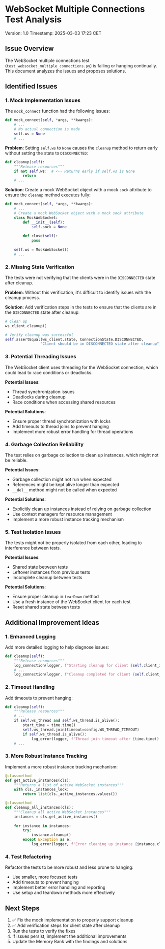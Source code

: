 # WebSocket Multiple Connections Test Analysis
Version: 1.0
Timestamp: 2025-03-03 17:23 CET

## Issue Overview

The WebSocket multiple connections test (`test_websocket_multiple_connections.py`) is failing or hanging continually. This document analyzes the issues and proposes solutions.

## Identified Issues

### 1. Mock Implementation Issues

The `mock_connect` function had the following issues:

```python
def mock_connect(self, *args, **kwargs):
    # ...
    # No actual connection is made
    self.ws = None
    # ...
```

**Problem**: Setting `self.ws` to `None` causes the `cleanup` method to return early without setting the state to `DISCONNECTED`:

```python
def cleanup(self):
    """Release resources"""
    if not self.ws:  # <-- Returns early if self.ws is None
        return
    # ...
```

**Solution**: Create a mock WebSocket object with a mock `sock` attribute to ensure the `cleanup` method executes fully:

```python
def mock_connect(self, *args, **kwargs):
    # ...
    # Create a mock WebSocket object with a mock sock attribute
    class MockWebSocket:
        def __init__(self):
            self.sock = None
            
        def close(self):
            pass
    
    self.ws = MockWebSocket()
    # ...
```

### 2. Missing State Verification

The tests were not verifying that the clients were in the `DISCONNECTED` state after cleanup.

**Problem**: Without this verification, it's difficult to identify issues with the cleanup process.

**Solution**: Add verification steps in the tests to ensure that the clients are in the `DISCONNECTED` state after cleanup:

```python
# Clean up
ws_client.cleanup()

# Verify cleanup was successful
self.assertEqual(ws_client.state, ConnectionState.DISCONNECTED,
                "Client should be in DISCONNECTED state after cleanup")
```

### 3. Potential Threading Issues

The WebSocket client uses threading for the WebSocket connection, which could lead to race conditions or deadlocks.

**Potential Issues**:
- Thread synchronization issues
- Deadlocks during cleanup
- Race conditions when accessing shared resources

**Potential Solutions**:
- Ensure proper thread synchronization with locks
- Add timeouts to thread joins to prevent hanging
- Implement more robust error handling for thread operations

### 4. Garbage Collection Reliability

The test relies on garbage collection to clean up instances, which might not be reliable.

**Potential Issues**:
- Garbage collection might not run when expected
- References might be kept alive longer than expected
- `__del__` method might not be called when expected

**Potential Solutions**:
- Explicitly clean up instances instead of relying on garbage collection
- Use context managers for resource management
- Implement a more robust instance tracking mechanism

### 5. Test Isolation Issues

The tests might not be properly isolated from each other, leading to interference between tests.

**Potential Issues**:
- Shared state between tests
- Leftover instances from previous tests
- Incomplete cleanup between tests

**Potential Solutions**:
- Ensure proper cleanup in `tearDown` method
- Use a fresh instance of the WebSocket client for each test
- Reset shared state between tests

## Additional Improvement Ideas

### 1. Enhanced Logging

Add more detailed logging to help diagnose issues:

```python
def cleanup(self):
    """Release resources"""
    log_connection(logger, f"Starting cleanup for client {self.client_id}, session {self.session_id}...")
    # ...
    log_connection(logger, f"Cleanup completed for client {self.client_id}, session {self.session_id}")
```

### 2. Timeout Handling

Add timeouts to prevent hanging:

```python
def cleanup(self):
    """Release resources"""
    # ...
    if self.ws_thread and self.ws_thread.is_alive():
        start_time = time.time()
        self.ws_thread.join(timeout=config.WS_THREAD_TIMEOUT)
        if self.ws_thread.is_alive():
            log_error(logger, f"Thread join timeout after {time.time() - start_time}s")
    # ...
```

### 3. More Robust Instance Tracking

Implement a more robust instance tracking mechanism:

```python
@classmethod
def get_active_instances(cls):
    """Returns a list of active WebSocket instances"""
    with cls._instances_lock:
        return list(cls._active_instances.values())

@classmethod
def cleanup_all_instances(cls):
    """Cleanup all active WebSocket instances"""
    instances = cls.get_active_instances()
    
    for instance in instances:
        try:
            instance.cleanup()
        except Exception as e:
            log_error(logger, f"Error cleaning up instance {instance.client_id}: {str(e)}")
```

### 4. Test Refactoring

Refactor the tests to be more robust and less prone to hanging:

- Use smaller, more focused tests
- Add timeouts to prevent hanging
- Implement better error handling and reporting
- Use setup and teardown methods more effectively

## Next Steps

1. ✅ Fix the mock implementation to properly support cleanup
2. ✅ Add verification steps for client state after cleanup
3. Run the tests to verify the fixes
4. If issues persist, implement the additional improvements
5. Update the Memory Bank with the findings and solutions
